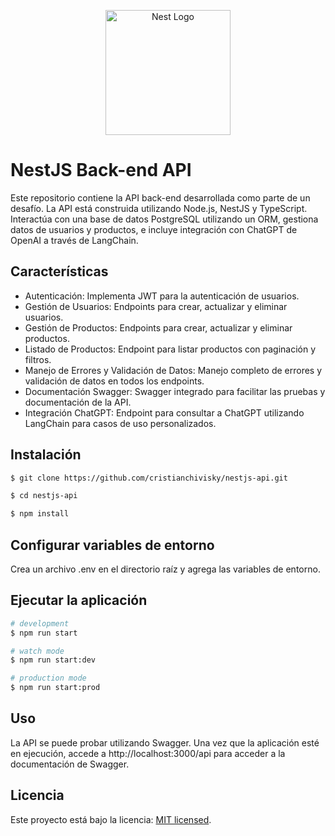 <p align="center">
  <a href="http://nestjs.com/" target="blank"><img src="https://nestjs.com/img/logo-small.svg" width="200" alt="Nest Logo" /></a>
</p>

[circleci-image]: https://img.shields.io/circleci/build/github/nestjs/nest/master?token=abc123def456
[circleci-url]: https://circleci.com/gh/nestjs/nest

# NestJS Back-end API

Este repositorio contiene la API back-end desarrollada como parte de un desafío. La API está construida utilizando Node.js, NestJS y TypeScript. Interactúa con una base de datos PostgreSQL utilizando un ORM, gestiona datos de usuarios y productos, e incluye integración con ChatGPT de OpenAI a través de LangChain.


## Características

- Autenticación: Implementa JWT para la autenticación de usuarios.
- Gestión de Usuarios: Endpoints para crear, actualizar y eliminar usuarios.
- Gestión de Productos: Endpoints para crear, actualizar y eliminar productos.
- Listado de Productos: Endpoint para listar productos con paginación y filtros.
- Manejo de Errores y Validación de Datos: Manejo completo de errores y validación de datos en todos los endpoints.
- Documentación Swagger: Swagger integrado para facilitar las pruebas y documentación de la API.
- Integración ChatGPT: Endpoint para consultar a ChatGPT utilizando LangChain para casos de uso personalizados.


## Instalación

```bash
$ git clone https://github.com/cristianchivisky/nestjs-api.git

$ cd nestjs-api

$ npm install
```

## Configurar variables de entorno

Crea un archivo .env en el directorio raíz y agrega las variables de entorno.


## Ejecutar la aplicación

```bash
# development
$ npm run start

# watch mode
$ npm run start:dev

# production mode
$ npm run start:prod
```


## Uso

La API se puede probar utilizando Swagger. Una vez que la aplicación esté en ejecución, accede a http://localhost:3000/api para acceder a la documentación de Swagger.


## Licencia

Este proyecto está bajo la licencia: [MIT licensed](LICENSE).
